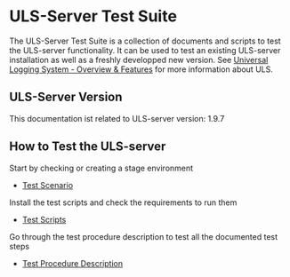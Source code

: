 # ULS-Server Test Suite

The ULS-Server Test Suite is a collection of documents and scripts to test the ULS-server functionality.
It can be used to test an existing ULS-server installation as well as a freshly developped new version. 
See [Universal Logging System - Overview & Features](https://www.universal-logging-system.org/dokuwiki/doku.php?id=uls:overview)
for more information about ULS.


## ULS-Server Version

This documentation ist related to ULS-server version: 1.9.7

## How to Test the ULS-server

Start by checking or creating a stage environment
- [Test Scenario](test_scenario.md)

Install the test scripts and check the requirements to run them
- [Test Scripts](test_scripts.md)

Go through the test procedure description to test all the documented test steps
- [Test Procedure Description](test_procedure_description.md)
